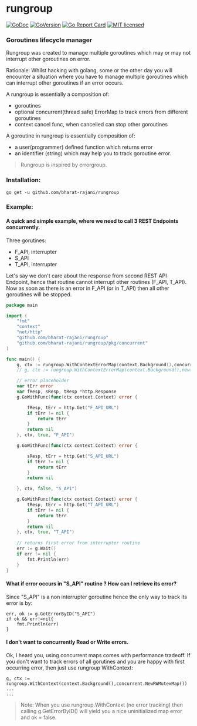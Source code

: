 # rungroup
[![GoDoc](https://pkg.go.dev/badge/github.com/bharat-rajani/rungroup)](https://godoc.org/github.com/bharat-rajani/rungroup)
[![GoVersion](https://img.shields.io/github/go-mod/go-version/bharat-rajani/rungroup)](https://github.com/bharat-rajani/rungroup/blob/main/go.mod)
[![Go Report Card](https://img.shields.io/badge/go%20report-A+-brightgreen.svg)](https://goreportcard.com/report/github.com/bharat-rajani/rungroup)
[![MIT licensed](https://img.shields.io/github/license/bharat-rajani/rungroup)](https://github.com/bharat-rajani/rungroup/blob/main/LICENSE)

### Goroutines lifecycle manager

Rungroup was created to manage multiple goroutines which may or may not interrupt other goroutines on error.

Rationale:
Whilst hacking with golang, some or the other day you will encounter a situation where you have to manage multiple goroutines which can interrupt other goroutines if an error occurs.

A rungroup is essentially a composition of:
- goroutines
- optional concurrent(thread safe) ErrorMap to track errors from different goroutines
- context cancel func, when cancelled can stop other goroutines

A goroutine in rungroup is essentially composition of:
- a user(programmer) defined function which returns error
- an identifier (string) which may help you to track goroutine error.

> Rungroup is inspired by errorgroup.

### Installation:
```shell
go get -u github.com/bharat-rajani/rungroup   
```

### Example:

#### A quick and simple example, where we need to call 3 REST Endpoints concurrently.

Three gorutines:
- F_API, interrupter
- S_API
- T_API, interrupter

Let's say we don't care about the response from second REST API Endpoint, hence that routine cannot interrupt other routines (F_API, T_API).
Now as soon as there is an error in F_API (or in T_API) then all other goroutines will be stopped.

```go
package main

import (
	"fmt"
	"context"
	"net/http"
	"github.com/bharat-rajani/rungroup"
	"github.com/bharat-rajani/rungroup/pkg/concurrent"
)

func main() {
	g, ctx := rungroup.WithContextErrorMap(context.Background(),concurrent.NewRWMutexMap())
	// g, ctx := rungroup.WithContextErrorMap(context.Background(),new(sync)) //refer Benchmarks for performance difference

	// error placeholder
	var tErr error
	var fResp, sResp, tResp *http.Response
	g.GoWithFunc(func(ctx context.Context) error {

		fResp, tErr = http.Get("F_API_URL")
		if tErr != nil {
			return tErr
		}
		return nil
	}, ctx, true, "F_API")

	g.GoWithFunc(func(ctx context.Context) error {

		sResp, tErr = http.Get("S_API_URL")
		if tErr != nil {
			return tErr
		}
		return nil

	}, ctx, false, "S_API")

	g.GoWithFunc(func(ctx context.Context) error {
		tResp, tErr = http.Get("T_API_URL")
		if tErr != nil {
			return tErr
		}
		return nil
	}, ctx, true, "T_API")
    
	// returns first error from interrupter routine
	err := g.Wait()
	if err != nil {
		fmt.Println(err)
	}
}
```


#### What if error occurs in "S_API" routine ? How can I retrieve its error?

Since "S_API" is a non interrupter goroutine hence the only way to track its error is by:

```golang
err, ok := g.GetErrorByID("S_API")
if ok && err!=nil{
	fmt.Println(err)
}
```
 
#### I don't want to concurrently Read or Write errors.

Ok, I heard you, using concurrent maps comes with performance tradeoff.
If you don't want to track errors of all gorutines and you are happy with first occurring error, then just use rungroup WithContext:

```golang
g, ctx := rungroup.WithContext(context.Background(),concurrent.NewRWMutexMap())
...
...
```

> Note: When you use rungroup.WithContext (no error tracking) then calling g.GetErrorByID() will yield you a nice uninitialized map error and ok = false.
